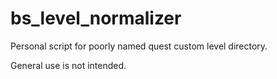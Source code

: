 # bs_level_normalizer

Personal script for poorly named quest custom level directory.

General use is not intended.
